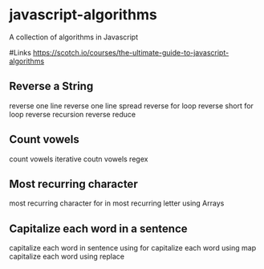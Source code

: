 # javascript-algorithms

A collection of algorithms in Javascript

#Links
https://scotch.io/courses/the-ultimate-guide-to-javascript-algorithms

## Reverse a String

reverse one line
reverse one line spread
reverse for loop
reverse short for loop
reverse recursion
reverse reduce

## Count vowels

count vowels iterative
coutn vowels regex

## Most recurring character

most recurring character for in
most recurring letter using Arrays

## Capitalize each word in a sentence

capitalize each word in sentence using for
capitalize each word using map
capitalize each word using replace
